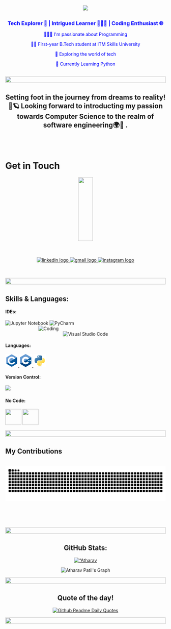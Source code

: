  <h1 align="center"> 
  <img src="https://readme-typing-svg.herokuapp.com/?font=Righteous&size=35&center=true&vCenter=true&width=500&height=70&duration=4000&lines=Hello+Everyone!!🚀;+I+am+Atharav+Patil😇;+Welcome+to+my+Profile!💻" /> 
</h1>        
<h3 align="center">        
    <font color="blue">Tech Explorer 🚀 | Intrigued  Learner 👩🏻‍💻 | Coding Enthusiast 🌐</font>        
</h3>          
     
<div align="center">
    <p><font color="blue">🧑🏻‍🎓 I'm passionate about Programming </font></p> 
    <p><font color="blue">👨‍💻 First-year B.Tech student at ITM Skills University</font></p>            
    <p><font color="blue">🚀 Exploring the world of tech</font></p>    
    <p><font color="blue">🌱 Currently Learning  Python </font></p>  
</div>  
     

        
 
 <br>
    <div align="center">
  <img src="https://i.imgur.com/dBaSKWF.gif" height="20" width="100%">
</div>
<h2 align="center">Setting foot in the journey from dreams to reality!🎥🪐 Looking forward to introducting my passion towards Computer Science to the realm of software engineering🌍🚀 .</h2>
<br>

<br>
   <h1>Get in Touch</h1>
   <div align="center"> 
    <div align="center">
  <img src="https://cdn.dribbble.com/users/1162077/screenshots/3848914/programmer.gif" height="200" width="30%">
</div>
   <br>  
   <br>
  <p>
     <a href=“https://www.linkedin.com/in/atharav-patil-b47681289/“ target="_blank">
      <img src="https://img.shields.io/static/v1?message=LinkedIn&logo=linkedin&label=&color=0077B5&logoColor=white&labelColor=&style=for-the-badge" height="31" alt="linkedin logo"  />
    </a>
     <a href="mailto:atharavpatil01@gmail.com" target="_blank">
      <img src="https://img.shields.io/static/v1?message=Gmail&logo=gmail&label=&color=D14836&logoColor=white&labelColor=&style=for-the-badge" height="31" alt="gmail logo"  />
    </a>
    <a href="https://www.instagram.com/atharvvpatilll/“ target="_blank">
      <img src="https://img.shields.io/static/v1?message=Instagram&logo=instagram&label=&color=E4405F&logoColor=white&labelColor=&style=for-the-badge" height="31" alt="instagram logo"  />
    </a>

  </p>
</div>
<br>
<br>
<div align="center">
    <div align="center">
  <img src="https://i.imgur.com/dBaSKWF.gif" height="20" width="100%">
</div>
<div align="left">
  <h2>Skills & Languages:</h2>   
<h4>IDEs:</h4>
<p>
    <img src="https://img.shields.io/badge/jupyter-%23FA0F00.svg?style=for-the-badge&logo=jupyter&logoColor=white" alt="Jupyter Notebook">
    <img src="https://img.shields.io/badge/pycharm-143?style=for-the-badge&logo=pycharm&logoColor=black&color=black&labelColor=green" alt="PyCharm">
     <img align="right" alt="Coding" width="400" src="https://media1.giphy.com/media/bGgsc5mWoryfgKBx1u/200w.gif?cid=6c09b952mofd3q193r58zys5hkakxx79yh7a5m1zmyntdcmv&ep=v1_gifs_search&rid=200w.gif&ct=g">
</div>
    <img src="https://img.shields.io/badge/Visual%20Studio%20Code-0078d7.svg?style=for-the-badge&logo=visual-studio-code&logoColor=white" alt="Visual Studio Code">
</p>
      
</p>    
    
<div align="left">  
  <h4>Languages:</h4> 
<p align="left">
  <a href="https://www.cprogramming.com/" target="_blank" rel="noreferrer">
    <img src="https://raw.githubusercontent.com/devicons/devicon/master/icons/c/c-original.svg" alt="c" width="40" height="40"/>
  </a>
  <a href="https://www.w3schools.com/cpp/" target="_blank" rel="noreferrer">
    <img src="https://raw.githubusercontent.com/devicons/devicon/master/icons/cplusplus/cplusplus-original.svg" alt="cplusplus" width="40" height="40"/>
  </a>
  <a href="https://www.python.org" target="_blank" rel="noreferrer">
    <img src="https://raw.githubusercontent.com/devicons/devicon/master/icons/python/python-original.svg" alt="python" width="40" height="40"/>
  </a>
</p>
  
<h4>Version Control:</h4>
<p>
    <img src="https://skillicons.dev/icons?i=git,github&theme=dark" />
</p>
<h4>No Code:</h4>
<p>
 <img src="https://www.appsheet.com/Content/img/material/appsheet_rebrand_logo.svg" width="50" height="50" theme="dark"> 
<img src="https://img.shields.io/badge/wix-0078d7.svg?style=for-the-badge&logo=&logoColor=black" width="50" height="50" theme="light">
</p>
    <div align="center">
  <img src="https://i.imgur.com/dBaSKWF.gif" height="20" width="100%">
</div>
<div align="left">
  <h2>My Contributions</h2>
  <br>
  <img alt="snake eating my contributions" src="https://raw.githubusercontent.com/atharavpatil77/atharavpatil77/output/github-contribution-grid-snake.svg" />
  
  <br/><br/><br/>
</div>

  <img src="https://i.imgur.com/dBaSKWF.gif" height="20" width="100%">


<div align="center">
  <h2>GitHub Stats:</h2>
  <p align="center">
  <a href="https://github.com/atharavpatil77”>
    <img src="https://github-readme-streak-stats.herokuapp.com/?user=atharavpatil77&theme=radical&border=7F3FBF&background=0D1117" alt="Atharav Patil's GitHub streak"/>
  </a>
</p>

<p align="center">
  <a href="https://github.com/atharavpatil77”>    
    <img src="https://github-profile-summary-cards.vercel.app/api/cards/profile-details?username=anusrimk&theme=radical" alt="Atharav Patil's GitHub Contribution"/>
  </a>
</p>
  
<a> 
  <a href="https://github.com/atharavpatil77”>
    <img alt="Atharav Patil  Github Stats" src="https://denvercoder1-github-readme-stats.vercel.app/api?username=atharavpatil77&show_icons=true&count_private=true&theme=react&border_color=7F3FBF&bg_color=0D1117&title_color=F85D7F&icon_color=F8D866" height="192px" width="49.5%"/>
  </a>
  <a href="https://github.com/anusrimk">
    <img alt=“Atharav Patil Top Languages" src="https://denvercoder1-github-readme-stats.vercel.app/api/top-langs/?username=atharavpatil77&langs_count=8&layout=compact&theme=react&border_color=7F3FBF&bg_color=0D1117&title_color=F85D7F&icon_color=F8D866" height="192px" width="49.5%"/>
  </a>
  <br/>
</a>

![Atharav Patil's Graph](https://github-readme-activity-graph.vercel.app/graph?username=atharavpatil77&custom_title=Atharav%20Patil's%20GitHub%20Activity%20Graph&bg_color=0D1117&color=7F3FBF&line=7F3FBF&point=7F3FBF&area_color=FFFFFF&title_color=FFFFFF&area=true)

<div align="center">
  <img src="https://i.imgur.com/dBaSKWF.gif" height="20" width="100%">
</div>


<div align="center">   
  <h2>Quote of the day!</h2>   
 

<div align="center">   
    
</p>

[![Github Readme Daily Quotes](https://readme-daily-quotes.vercel.app/api?theme=vue)](https://github.com/cheehwatang/github-readme-daily-quotes)

 </div>
 <div align="center">
  <img src="https://i.imgur.com/dBaSKWF.gif" height="20" width="100%">
</div>

